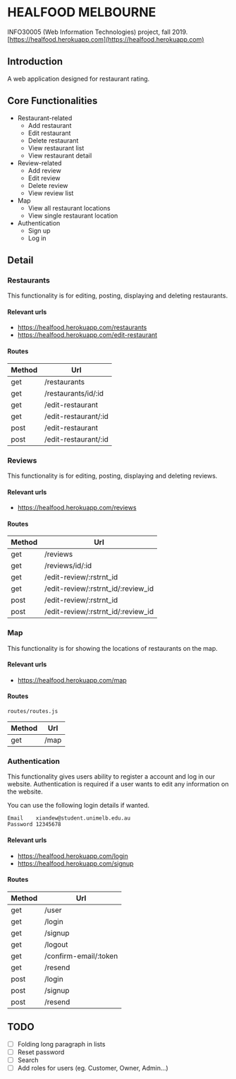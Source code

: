 # HEALFOOD MELBOURNE
INFO30005 (Web Information Technologies) project, fall 2019. [https://healfood.herokuapp.com](https://healfood.herokuapp.com)

## Introduction
A web application designed for restaurant rating.

## Core Functionalities

- Restaurant-related
  - Add restaurant
  - Edit restaurant
  - Delete restaurant
  - View restaurant list
  - View restaurant detail
- Review-related
  - Add review
  - Edit review
  - Delete review
  - View review list
- Map
  - View all restaurant locations
  - View single restaurant location
- Authentication
  - Sign up
  - Log in

## Detail

### Restaurants

This functionality is for editing, posting, displaying and deleting restaurants.

#### Relevant urls

- https://healfood.herokuapp.com/restaurants
- https://healfood.herokuapp.com/edit-restaurant

#### Routes

| Method   | Url
| -------- |-------
| get      | /restaurants
| get      | /restaurants/id/:id
| get      | /edit-restaurant
| get      | /edit-restaurant/:id
| post     | /edit-restaurant
| post     | /edit-restaurant/:id



### Reviews

This functionality is for editing, posting, displaying and deleting reviews.

#### Relevant urls

- https://healfood.herokuapp.com/reviews

#### Routes

| Method   | Url
| -------- |-------
| get      | /reviews
| get      | /reviews/id/:id
| get      | /edit-review/:rstrnt_id
| get      | /edit-review/:rstrnt_id/:review_id
| post     | /edit-review/:rstrnt_id
| post     | /edit-review/:rstrnt_id/:review_id


### Map

This functionality is for showing the locations of restaurants on the map.

#### Relevant urls

- https://healfood.herokuapp.com/map

#### Routes

`routes/routes.js`

| Method   | Url
| -------- |-------
| get      | /map


### Authentication

This functionality gives users ability to register a account
and log in our website. Authentication is required if a user
wants to edit any information on the website.

You can use the following login details if wanted.

```
Email    xiandew@student.unimelb.edu.au
Password 12345678
```


#### Relevant urls

- https://healfood.herokuapp.com/login
- https://healfood.herokuapp.com/signup

#### Routes

| Method   | Url
| -------- |-------
| get      | /user
| get      | /login
| get      | /signup
| get      | /logout
| get      | /confirm-email/:token
| get      | /resend
| post     | /login
| post     | /signup
| post     | /resend


## TODO

* [ ] Folding long paragraph in lists
* [ ] Reset password
* [ ] Search
* [ ] Add roles for users (eg. Customer, Owner, Admin...)
